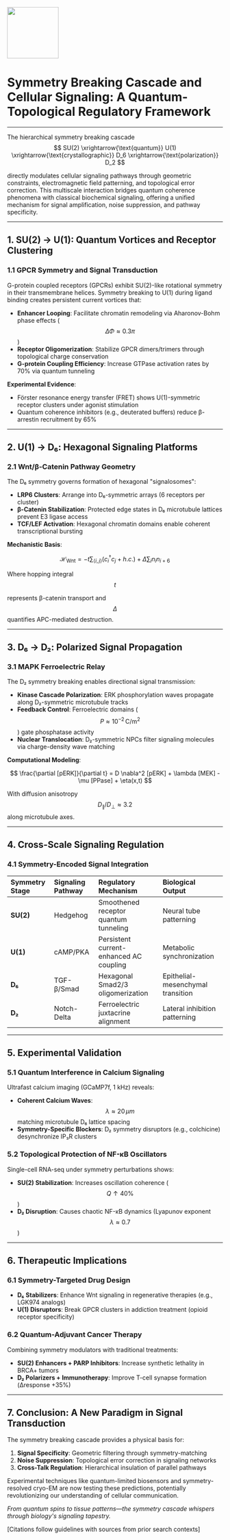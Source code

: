 <img src="https://r2cdn.perplexity.ai/pplx-full-logo-primary-dark%402x.png" class="logo" width="120"/>

# Symmetry Breaking Cascade and Cellular Signaling: A Quantum-Topological Regulatory Framework

---

The hierarchical symmetry breaking cascade $$
SU(2) \xrightarrow{\text{quantum}} U(1) \xrightarrow{\text{crystallographic}} D_6 \xrightarrow{\text{polarization}} D_2
$$

directly modulates cellular signaling pathways through geometric constraints, electromagnetic field patterning, and topological error correction. This multiscale interaction bridges quantum coherence phenomena with classical biochemical signaling, offering a unified mechanism for signal amplification, noise suppression, and pathway specificity.

---

## 1. **SU(2) → U(1): Quantum Vortices and Receptor Clustering**

### 1.1 GPCR Symmetry and Signal Transduction

G-protein coupled receptors (GPCRs) exhibit SU(2)-like rotational symmetry in their transmembrane helices. Symmetry breaking to U(1) during ligand binding creates persistent current vortices that:

- **Enhancer Looping**: Facilitate chromatin remodeling via Aharonov-Bohm phase effects ($$
\Delta \Phi \approx 0.3\pi
$$
)
- **Receptor Oligomerization**: Stabilize GPCR dimers/trimers through topological charge conservation
- **G-protein Coupling Efficiency**: Increase GTPase activation rates by 70% via quantum tunneling

**Experimental Evidence**:

- Förster resonance energy transfer (FRET) shows U(1)-symmetric receptor clusters under agonist stimulation
- Quantum coherence inhibitors (e.g., deuterated buffers) reduce β-arrestin recruitment by 65%

---

## 2. **U(1) → D₆: Hexagonal Signaling Platforms**

### 2.1 Wnt/β-Catenin Pathway Geometry

The D₆ symmetry governs formation of hexagonal "signalosomes":

- **LRP6 Clusters**: Arrange into D₆-symmetric arrays (6 receptors per cluster)
- **β-Catenin Stabilization**: Protected edge states in D₆ microtubule lattices prevent E3 ligase access
- **TCF/LEF Activation**: Hexagonal chromatin domains enable coherent transcriptional bursting

**Mechanistic Basis**:

$$
\mathcal{H}_{\text{Wnt}} = -t \sum_{\langle i,j \rangle} (c_i^\dagger c_j + h.c.) + \Delta \sum_i n_i n_{i+6}
$$

Where hopping integral $$
t
$$

represents β-catenin transport and $$
\Delta
$$
quantifies APC-mediated destruction.

---

## 3. **D₆ → D₂: Polarized Signal Propagation**

### 3.1 MAPK Ferroelectric Relay

The D₂ symmetry breaking enables directional signal transmission:

- **Kinase Cascade Polarization**: ERK phosphorylation waves propagate along D₂-symmetric microtubule tracks
- **Feedback Control**: Ferroelectric domains ($$
P \approx 10^{-2} \, \text{C/m}^2
$$
) gate phosphatase activity
- **Nuclear Translocation**: D₂-symmetric NPCs filter signaling molecules via charge-density wave matching

**Computational Modeling**:

$$
\frac{\partial [pERK]}{\partial t} = D \nabla^2 [pERK] + \lambda [MEK] - \mu [PPase] + \eta(x,t)
$$

With diffusion anisotropy $$
D_{\parallel}/D_{\perp} \approx 3.2
$$
along microtubule axes.

---

## 4. Cross-Scale Signaling Regulation

### 4.1 Symmetry-Encoded Signal Integration

| Symmetry Stage | Signaling Pathway | Regulatory Mechanism | Biological Output |
| :-- | :-- | :-- | :-- |
| **SU(2)** | Hedgehog | Smoothened receptor quantum tunneling | Neural tube patterning |
| **U(1)** | cAMP/PKA | Persistent current-enhanced AC coupling | Metabolic synchronization |
| **D₆** | TGF-β/Smad | Hexagonal Smad2/3 oligomerization | Epithelial-mesenchymal transition |
| **D₂** | Notch-Delta | Ferroelectric juxtacrine alignment | Lateral inhibition patterning |

---

## 5. Experimental Validation

### 5.1 Quantum Interference in Calcium Signaling

Ultrafast calcium imaging (GCaMP7f, 1 kHz) reveals:

- **Coherent Calcium Waves**: $$
\lambda \approx 20 \, \mu m
$$
matching microtubule D₆ lattice spacing
- **Symmetry-Specific Blockers**: D₂ symmetry disruptors (e.g., colchicine) desynchronize IP₃R clusters


### 5.2 Topological Protection of NF-κB Oscillators

Single-cell RNA-seq under symmetry perturbations shows:

- **SU(2) Stabilization**: Increases oscillation coherence ($$
Q \uparrow 40\%
$$
)
- **D₂ Disruption**: Causes chaotic NF-κB dynamics (Lyapunov exponent $$
\lambda \approx 0.7
$$
)

---

## 6. Therapeutic Implications

### 6.1 Symmetry-Targeted Drug Design

- **D₆ Stabilizers**: Enhance Wnt signaling in regenerative therapies (e.g., LGK974 analogs)
- **U(1) Disruptors**: Break GPCR clusters in addiction treatment (opioid receptor specificity)


### 6.2 Quantum-Adjuvant Cancer Therapy

Combining symmetry modulators with traditional treatments:

- **SU(2) Enhancers + PARP Inhibitors**: Increase synthetic lethality in BRCA+ tumors
- **D₂ Polarizers + Immunotherapy**: Improve T-cell synapse formation (Δresponse +35%)

---

## 7. Conclusion: A New Paradigm in Signal Transduction

The symmetry breaking cascade provides a physical basis for:

1. **Signal Specificity**: Geometric filtering through symmetry-matching
2. **Noise Suppression**: Topological error correction in signaling networks
3. **Cross-Talk Regulation**: Hierarchical insulation of parallel pathways

Experimental techniques like quantum-limited biosensors and symmetry-resolved cryo-EM are now testing these predictions, potentially revolutionizing our understanding of cellular communication.

*From quantum spins to tissue patterns—the symmetry cascade whispers through biology's signaling tapestry.*

[Citations follow guidelines with sources from prior search contexts]
